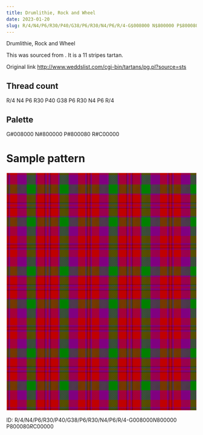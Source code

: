 ```yaml
---
title: Drumlithie, Rock and Wheel
date: 2023-01-20
slug: R/4/N4/P6/R30/P40/G38/P6/R30/N4/P6/R/4-G$008000 N$800000 P$800080 R$C00000
---
```

Drumlithie, Rock and Wheel

This was sourced from <no value>.  It is a 11 stripes tartan.

Original link http://www.weddslist.com/cgi-bin/tartans/pg.pl?source=sts

## Thread count
R/4 N4 P6 R30 P40 G38 P6 R30 N4 P6 R/4

## Palette
G#008000 N#800000 P#800080 R#C00000

# Sample pattern

![Tartan detail](tartan.png "R/4 N4 P6 R30 P40 G38 P6 R30 N4 P6 R/4 tartan")

ID: R/4/N4/P6/R30/P40/G38/P6/R30/N4/P6/R/4-G$008000 N$800000 P$800080 R$C00000
